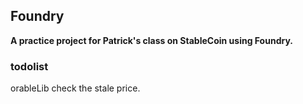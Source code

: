 ## Foundry

**A practice project for Patrick's class on StableCoin using Foundry.**


### todolist
orableLib check the stale price.